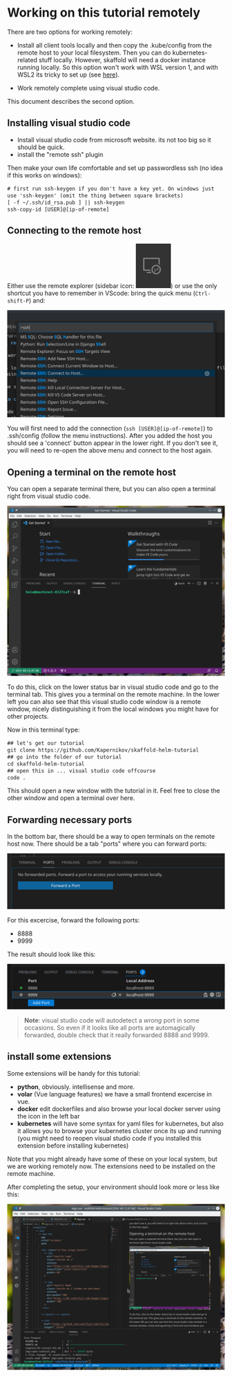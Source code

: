 # Working on this tutorial remotely

There are two options for working remotely:

* Install all client tools locally and then copy the .kube/config from the remote host to your local filesystem. Then you can do kubernetes-related stuff locally. However, skaffold will need a docker instance running locally. So this option won't work with WSL version 1, and with WSL2 its tricky to set up (see [here](README-WSL2.md)).

* Work remotely complete using visual studio code.

This document describes the second option.

## Installing visual studio code

* Install visual studio code from microsoft website. its not too big so it should be quick.
* install the "remote ssh" plugin

Then make your own life comfortable and set up passwordless ssh (no idea if this works on windows):

```shell
# first run ssh-keygen if you don't have a key yet. On windows just use 'ssh-keygen' (omit the thing between square brackets)
[ -f ~/.ssh/id_rsa.pub ] || ssh-keygen
ssh-copy-id [USER]@[ip-of-remote]
```

## Connecting to the remote host

Either use the remote explorer (sidebar icon: ![sidebar icon](imgs/vscode-remote-explorer.png "screenshot")) or use the only shortcut you have to remember in VScode: bring the quick menu (`Ctrl-shift-P`) and:

![connect to ssh](imgs/vscode-quickmenu.png "screenshot of quick menu")

You will first need to add the connection (`ssh [USER]@[ip-of-remote]`) to .ssh/config (follow the menu instructions). After you added the host you should see a 'connect' button appear in the lower right. If you don't see it, you will need to re-open the above menu and connect to the host again.

## Opening a terminal on the remote host

You can open a separate terminal there, but you can also open a terminal right from visual studio code.

![open a terminal](imgs/open-terminal.png "screenshot of terminal")

To do this, click on the lower status bar in visual studio code and go to the terminal tab. This gives you a terminal on the remote machine. In the lower left you can also see that this visual studio code window is a remote window, nicely distinguishing it from the local windows you might have for other projects.

Now in this terminal type:

```shell
## let's get our tutorial
git clone https://github.com/Kapernikov/skaffold-helm-tutorial
## go into the folder of our tutorial
cd skaffold-helm-tutorial
## open this in ... visual studio code offcourse
code .
```

This should open a new window with the tutorial in it. Feel free to close the other window and open a terminal over here.


## Forwarding necessary ports

In the bottom bar, there should be a way to open terminals on the remote host now. There should be a tab "ports" where you can forward ports:

![Port forwarding in VS code](imgs/port-forward-vscode.png "screenshot")

For this excercise, forward the following ports:

* 8888
* 9999

The result should look like this:

![Port forwarding: the result](imgs/port-forward-vscode-result.png "screenshot")

> **Note**: visual studio code will autodetect a *wrong* port in some occasions. So even if it looks like all ports are automagically forwarded, double check that it really forwarded 8888 and 9999.

## install some extensions

Some extensions will be handy for this tutorial:

* **python**, obviously. intellisense and more.
* **volar** (Vue language features) we have a small frontend excercise in vue.
* **docker** edit dockerfiles and also browse your local docker server using the icon in the left bar
* **kubernetes** will have some syntax for yaml files for kubernetes, but also it allows you to browse your kubernetes cluster once its up and running (you might need to reopen visual studio code if you installed this extension before installing kubernetes)

Note that you might already have some of these on your local system, but we are working remotely now. The extensions need to be installed on the remote machine.

After completing the setup, your environment should look more or less like this:

![finished remote setup](imgs/full-vscode.png)
